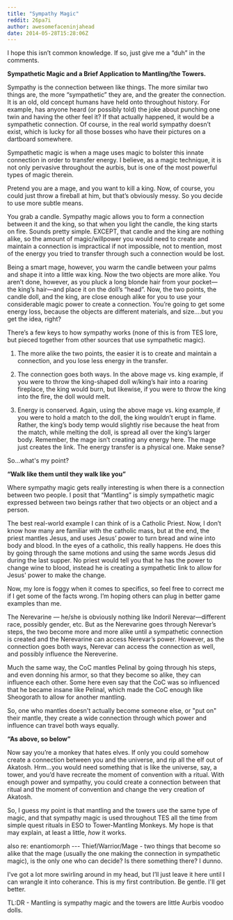 ```yaml
---
title: "Sympathy Magic"
reddit: 26pa7i
author: awesomefaceninjahead
date: 2014-05-28T15:28:06Z
---
```


I hope this isn’t common knowledge.  If so, just give me a “duh” in the comments. 

**Sympathetic Magic and a Brief Application to Mantling/the Towers.**

Sympathy is the connection between like things. The more similar two things are, the more “sympathetic” they are, and the greater the connection. It is an old, old concept humans have held onto throughout history. For example, has anyone heard (or possibly told) the joke about punching one twin and having the other feel it? If that actually happened, it would be a sympathetic connection.  Of course, in the real world sympathy doesn’t exist, which is lucky for all those bosses who have their pictures on a dartboard somewhere.  

Sympathetic magic is when a mage uses magic to bolster this innate connection in order to transfer energy. I believe, as a magic technique, it is not only pervasive throughout the aurbis, but is one of the most powerful types of magic therein.

Pretend you are a mage, and you want to kill a king. Now, of course, you could just throw a fireball at him, but that’s obviously messy. So you decide to use more subtle means. 

You grab a candle. Sympathy magic allows you to form a connection between it and the king, so that when you light the candle, the king starts on fire. Sounds pretty simple.  EXCEPT, that candle and the king are nothing alike, so the amount of magic/willpower you would need to create and maintain a connection is impractical if not impossible, not to mention, most of the energy you tried to transfer through such a connection would be lost.  

Being a smart mage, however, you warm the candle between your palms and shape it into a little wax king. Now the two objects are more alike.  You aren’t done, however, as you pluck a long blonde hair from your pocket—the king’s hair—and place it on the doll’s “head”.  Now, the two points, the candle doll, and the king, are close enough alike for you to use your considerable magic power to create a connection. You’re going to get some energy loss, because the objects are different materials, and size….but you get the idea, right?

There’s a few keys to how sympathy works (none of this is from TES lore, but pieced together from other sources that use sympathetic magic).  

1. The more alike the two points, the easier it is to create and maintain a connection, and you lose less energy in the transfer. 

2. The connection goes both ways.  In the above mage vs. king example, if you were to throw the king-shaped doll w/king’s hair into a roaring fireplace, the king would burn, but likewise, if you were to throw the king into the fire, the doll would melt. 

3. Energy is conserved. Again, using the above mage vs. king example, if you were to hold a match to the doll, the king wouldn’t erupt in flame. Rather, the king’s body temp would slightly rise because the heat from the match, while melting the doll, is spread all over the king’s larger body. Remember, the mage isn’t creating any energy here. The mage just creates the link. The energy transfer is a physical one. Make sense?

So...what's my point?

**“Walk like them until they walk like you”**

Where sympathy magic gets really interesting is when there is a connection between two people.  I posit that “Mantling” is simply sympathetic magic expressed between two beings rather that two objects or an object and a person.  

The best real-world example I can think of is a Catholic Priest. Now, I don’t know how many are familiar with the catholic mass, but at the end, the priest mantles Jesus, and uses Jesus’ power to turn bread and wine into body and blood.  In the eyes of a catholic, this really happens.  He does this by going through the same motions and using the same words Jesus did during the last supper. No priest would tell you that he has the power to change wine to blood, instead he is creating a sympathetic link to allow for Jesus' power to make the change. 

Now, my lore is foggy when it comes to specifics, so feel free to correct me if I get some of the facts wrong. I’m hoping others can plug in better game examples than me.

The Nerevarine — he/she is obviously nothing like Indoril Nerevar—different race, possibly gender, etc. But as the Nerevarine goes through Nerevar’s steps, the two become more and more alike until a sympathetic connection is created and the Nerevarine can access Nerevar’s power.  However, as the connection goes both ways, Nerevar can access the connection as well, and possibly influence the Nereverine.

Much the same way, the CoC mantles Pelinal by going through his steps, and even donning his armor, so that they become so alike, they can influence each other.  Some here even say that the CoC was so influenced that he became insane like Pelinal, which made the CoC enough like Sheogorath to allow for another mantling.  

So, one who mantles doesn't actually become someone else, or "put on" their mantle, they create a wide connection through which power and influence can travel both ways equally.  

**“As above, so below”**

Now say you’re a monkey that hates elves. If only you could somehow create a connection between you and the universe, and rip all the elf out of Akatosh. Hrm…you would need something that is like the universe, say, a tower, and you’d have recreate the moment of convention with a ritual. With enough power and sympathy, you could create a connection between that ritual and the moment of convention and change the very creation of Akatosh.  

So, I guess my point is that mantling and the towers use the same type of magic, and that sympathy magic is used throughout TES all the time from simple quest rituals in ESO to Tower-Mantling Monkeys. My hope is that may explain, at least a little, *how* it works.   

also re: enantiomorph --- Thief/Warrior/Mage - two things that become so alike that the mage (usually the one making the connection in sympathetic magic), is the only one who can decide? Is there something there? I dunno. 

I’ve got a lot more swirling around in my head, but I’ll just leave it here until I can wrangle it into coherance. This is my first contribution. Be gentle. I'll get better. 

TL:DR - Mantling is sympathy magic and the towers are little Aurbis voodoo dolls.
